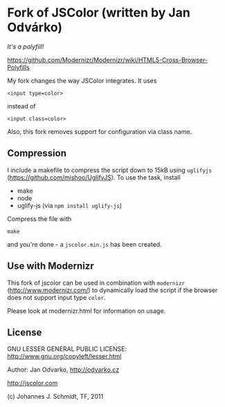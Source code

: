 Fork of JSColor (written by Jan Odvárko)
========================================

_It's a polyfill!_

https://github.com/Modernizr/Modernizr/wiki/HTML5-Cross-Browser-Polyfills

My fork changes the way JSColor integrates. It uses

    <input type=color>

instead of

    <input class=color>

Also, this fork removes support for configuration via class name.


Compression
-----------

I include a makefile to compress the script down to 15kB using `uglifyjs` (https://github.com/mishoo/UglifyJS).
To use the task, install

* make
* node
* uglify-js (via `npm install uglify-js`)

Compress the file with

    make

and you're done - a `jscolor.min.js` has been created.


Use with Modernizr
------------------

This fork of jscolor can be used in combination with `modernizr` (http://www.modernizr.com/)
to dynamically load the script if the browser does not support input type `color`.

Please look at modernizr.html for information on usage.


License
-------

GNU LESSER GENERAL PUBLIC LICENSE: http://www.gnu.org/copyleft/lesser.html

Author: Jan Odvarko, http://odvarko.cz

http://jscolor.com


(c) Johannes J. Schmidt, TF, 2011

